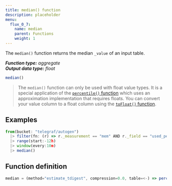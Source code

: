 ```yaml
---
title: median() function
description: placeholder
menu:
  flux_0_7:
    name: median
    parent: Functions
    weight: 1
---
```


The `median()` function returns the median `_value` of an input table.

_**Function type:** aggregate_  
_**Output data type:** float_

```js
median()
```

> The `median()` function can only be used with float value types.
> It is a special application of the [`percentile()` function](./percentile) which uses an approximation implementation that requires floats.
> You can convert your value column to a float column using the [`toFloat()` function](./tofloat).


## Examples
```js
from(bucket: "telegraf/autogen")
  |> filter(fn: (r) => r._measurement == "mem" AND r._field == "used_percent")
  |> range(start:-12h)
  |> window(every:10m)
  |> median()
```

## Function definition
```js
median = (method="estimate_tdigest", compression=0.0, table=<-) => percentile(table:table, percentile:0.5, method:method, compression:compression)
```
